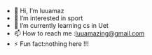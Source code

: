 - 👋 Hi, I’m luuamaz
- 👀 I’m interested in sport 
- 🌱 I’m currently learning cs in Uet
- 📫 How to reach me :luuamazing@gmail.com
- ⚡ Fun fact:nothing here !!!

<!---
legendy05/legendy05 is a ✨ special ✨ repository because its `README.md` (this file) appears on your GitHub profile.
You can click the Preview link to take a look at your changes.
--->
